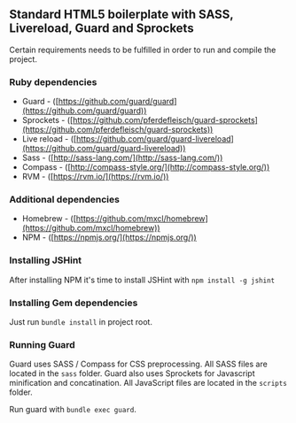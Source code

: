 ## Standard HTML5 boilerplate with SASS, Livereload, Guard and Sprockets

Certain requirements needs to be fulfilled in order to run and compile the project.

### Ruby dependencies
  * Guard  - ([https://github.com/guard/guard](https://github.com/guard/guard))
  * Sprockets - ([https://github.com/pferdefleisch/guard-sprockets](https://github.com/pferdefleisch/guard-sprockets))
  * Live reload - ([https://github.com/guard/guard-livereload](https://github.com/guard/guard-livereload))
  * Sass - ([http://sass-lang.com/](http://sass-lang.com/))
  * Compass - ([http://compass-style.org/](http://compass-style.org/))
  * RVM - ([https://rvm.io/](https://rvm.io/))

### Additional dependencies
  * Homebrew - ([https://github.com/mxcl/homebrew](https://github.com/mxcl/homebrew))
  * NPM - ([https://npmjs.org/](https://npmjs.org/))

### Installing JSHint
After installing NPM it's time to install JSHint with `npm install -g jshint`

### Installing Gem dependencies
Just run `bundle install` in project root.

### Running Guard
Guard uses SASS / Compass for CSS preprocessing. All SASS files are located in the `sass` folder. Guard also uses Sprockets for
Javascript minification and concatination. All JavaScript files are located in the `scripts` folder.

Run guard with `bundle exec guard`.
